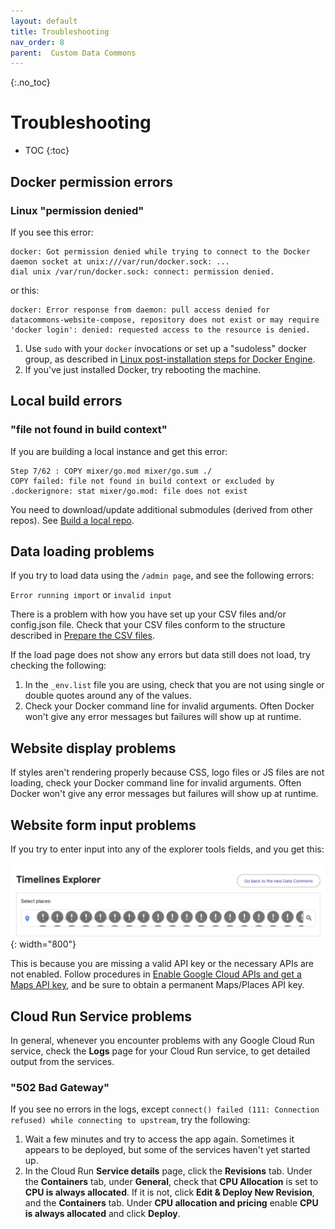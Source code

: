 ```yaml
---
layout: default
title: Troubleshooting
nav_order: 8
parent:  Custom Data Commons
---
```


{:.no_toc}
# Troubleshooting

* TOC
{:toc}

## Docker permission errors

### Linux "permission denied"

If you see this error:

```
docker: Got permission denied while trying to connect to the Docker daemon socket at unix:///var/run/docker.sock: ...
dial unix /var/run/docker.sock: connect: permission denied.
```
or this:

```
docker: Error response from daemon: pull access denied for datacommons-website-compose, repository does not exist or may require 'docker login': denied: requested access to the resource is denied.
```

1. Use `sudo` with your `docker` invocations or set up a "sudoless" docker group, as described in [Linux post-installation steps for Docker Engine](https://docs.docker.com/engine/install/linux-postinstall/).
1. If you've just installed Docker, try rebooting the machine.


## Local build errors

### "file not found in build context"

If you are building a local instance and get this error:

```
Step 7/62 : COPY mixer/go.mod mixer/go.sum ./  
COPY failed: file not found in build context or excluded by .dockerignore: stat mixer/go.mod: file does not exist
```

You need to download/update additional submodules (derived from other repos). See [Build a local repo](/custom_dc/build_repo.html#build-repo).

## Data loading problems

If you try to load data using the `/admin page`, and see the following errors:

`Error running import` or  `invalid input`

There is a problem with how you have set up your CSV files and/or config.json file. Check that your CSV files conform to the structure described in [Prepare the CSV files](/custom_dc/custom_data.html#prepare-csv).


If the load page does not show any errors but data still does not load, try checking the following:

1. In the `_env.list` file you are using, check that you are not using single or double quotes around any of the values.
1. Check your Docker command line for invalid arguments. Often Docker won't give any error messages but failures will show up at runtime.

## Website display problems

If styles aren't rendering properly because CSS, logo files or JS files are not loading, check your Docker command line for invalid arguments. Often Docker won't give any error messages but failures will show up at runtime.

## Website form input problems

If you try to enter input into any of the explorer tools fields, and you get this:

![screenshot_troubleshoot](/assets/images/custom_dc/customdc_screenshot7.png){: width="800"}

This is because you are missing a valid API key or the necessary APIs are not enabled. Follow procedures in [Enable Google Cloud APIs and get a Maps API key](/custom_dc/quickstart.html#maps-key), and be sure to obtain a permanent Maps/Places API key.


## Cloud Run Service problems

In general, whenever you encounter problems with any Google Cloud Run service, check the **Logs** page for your Cloud Run service, to get detailed output from the services. 

### "502 Bad Gateway" 

If you see no errors in the logs, except `connect() failed (111: Connection refused) while connecting to upstream`, try the following:

1. Wait a few minutes and try to access the app again. Sometimes it appears to be deployed, but some of the services haven't yet started up.
1. In the Cloud Run **Service details** page, click the **Revisions** tab. Under the **Containers** tab, under **General**, check that **CPU Allocation** is set to **CPU is always allocated**. If it is not, click **Edit & Deploy New Revision**, and the **Containers** tab. Under **CPU allocation and pricing** enable **CPU is always allocated** and click **Deploy**. 
